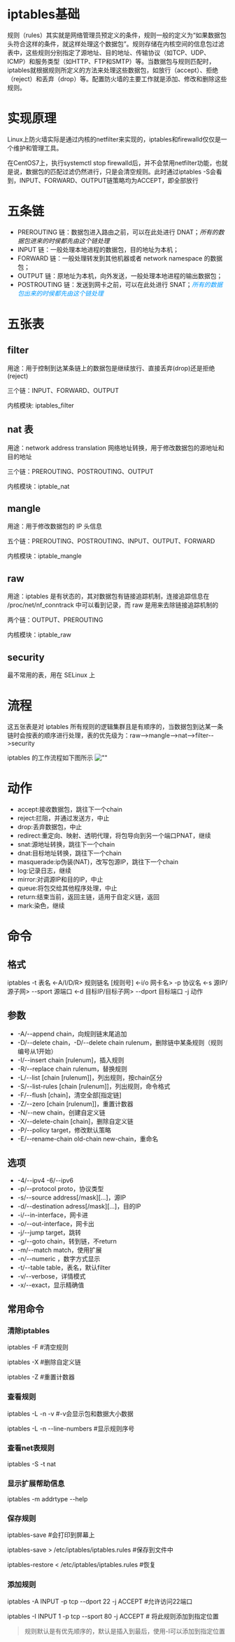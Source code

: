 # iptables基础
规则（rules）其实就是网络管理员预定义的条件，规则一般的定义为“如果数据包头符合这样的条件，就这样处理这个数据包”。规则存储在内核空间的信息包过滤表中，这些规则分别指定了源地址、目的地址、传输协议（如TCP、UDP、ICMP）和服务类型（如HTTP、FTP和SMTP）等。当数据包与规则匹配时，iptables就根据规则所定义的方法来处理这些数据包，如放行（accept）、拒绝（reject）和丢弃（drop）等。配置防火墙的主要工作就是添加、修改和删除这些规则。
# 实现原理
Linux上防火墙实际是通过内核的netfilter来实现的，iptables和firewalld仅仅是一个维护和管理工具。

在CentOS7上，执行systemctl stop firewalld后，并不会禁用netfilter功能，也就是说，数据包的匹配过滤仍然进行，只是会清空规则。此时通过iptables -S会看到，INPUT、FORWARD、OUTPUT链策略均为ACCEPT，即全部放行

# 五条链
* PREROUTING 链：数据包进入路由之前，可以在此处进行 DNAT；_所有的数据包进来的时侯都先由这个链处理_
* INPUT 链：一般处理本地进程的数据包，目的地址为本机；
* FORWARD 链：一般处理转发到其他机器或者 network namespace 的数据包；
* OUTPUT 链：原地址为本机，向外发送，一般处理本地进程的输出数据包；
* POSTROUTING 链：发送到网卡之前，可以在此处进行 SNAT；<font color=#0099ff>_所有的数据包出来的时侯都先由这个链处理_</font> 

# 五张表
## filter
用途：用于控制到达某条链上的数据包是继续放行、直接丢弃(drop)还是拒绝(reject)

三个链：INPUT、FORWARD、OUTPUT

内核模块: iptables_filter
## nat 表
用途：network address translation 网络地址转换，用于修改数据包的源地址和目的地址

三个链：PREROUTING、POSTROUTING、OUTPUT

内核模块：iptable_nat 
## mangle
用途：用于修改数据包的 IP 头信息

五个链：PREROUTING、POSTROUTING、INPUT、OUTPUT、FORWARD

内核模块：iptable_mangle 
## raw 
用途：iptables 是有状态的，其对数据包有链接追踪机制，连接追踪信息在 /proc/net/nf_conntrack 中可以看到记录，而 raw 是用来去除链接追踪机制的

两个链：OUTPUT、PREROUTING

内核模块：iptable_raw 
## security 
最不常用的表，用在 SELinux 上

# 流程
这五张表是对 iptables 所有规则的逻辑集群且是有顺序的，当数据包到达某一条链时会按表的顺序进行处理，表的优先级为：raw-->mangle-->nat-->filter-->security

iptables 的工作流程如下图所示
  ![""](pictures/iptables-Process-Flow.png)

# 动作
* accept:接收数据包，跳往下一个chain
* reject:拦阻，并通过发送方，中止
* drop:丢弃数据包，中止
* redirect:重定向、映射、透明代理，将包导向到另一个端口PNAT，继续
* snat:源地址转换，跳往下一个chain
* dnat:目标地址转换，跳往下一个chain
* masquerade:ip伪装(NAT)，改写包源IP，跳往下一个chain
* log:记录日志，继续
* mirror:对调源IP和目的IP，中止
* queue:将包交给其他程序处理，中止
* return:结束当前，返回主链，适用于自定义链，返回
* mark:染色，继续

# 命令
## 格式
iptables -t 表名 <-A/I/D/R> 规则链名 [规则号] <-i/o 网卡名> -p 协议名 <-s 源IP/源子网> --sport 源端口 <-d 目标IP/目标子网> --dport 目标端口 -j 动作

## 参数
* -A/--append chain，向规则链末尾追加
* -D/--delete chain，-D/--delete chain rulenum，删除链中某条规则（规则编号从1开始）
* -I/--insert chain [rulenum]，插入规则
* -R/--replace chain rulenum，替换规则
* -L/--list [chain [rulenum]]，列出规则，按chain区分
* -S/--list-rules [chain [rulenum]]，列出规则，命令格式
* -F/--flush [chain]，清空全部[指定链]
* -Z/--zero [chain [rulenum]]，重置计数器
* -N/--new chain，创建自定义链
* -X/--delete-chain [chain]，删除自定义链
* -P/--policy target，修改默认策略
* -E/--rename-chain old-chain new-chain，重命名

##  选项
* -4/--ipv4 -6/--ipv6
* -p/--protocol proto，协议类型
* -s/--source address[/mask][...]，源IP
* -d/--destination adress[/mask][...]，目的IP
* -i/--in-interface，网卡进
* -o/--out-interface，网卡出
* -j/--jump target，跳转
* -g/--goto chain，转到链，不return
* -m/--match match，使用扩展
* -n/--numeric ，数字方式显示
* -t/--table table，表名，默认filter
* -v/--verbose，详情模式
* -x/--exact，显示精确值

## 常用命令
### 清除iptables
iptables -F #清空规则

iptables -X #删除自定义链

iptables -Z #重置计数器
### 查看规则
iptables -L -n -v  #-v会显示包和数据大小数据

iptables -L -n --line-numbers  #显示规则序号
### 查看net表规则
iptables -S -t nat
### 显示扩展帮助信息
iptables -m addrtype --help
### 保存规则
iptables-save #会打印到屏幕上

iptables-save > /etc/iptables/iptables.rules #保存到文件中

iptables-restore < /etc/iptables/iptables.rules #恢复
### 添加规则
iptables -A INPUT -p tcp --dport 22 -j ACCEPT #允许访问22端口

iptables -I INPUT 1 -p tcp --sport 80 -j ACCEPT # 将此规则添加到指定位置

> 规则默认是有优先顺序的，默认是插入到最后，使用-I可以添加到指定位置
